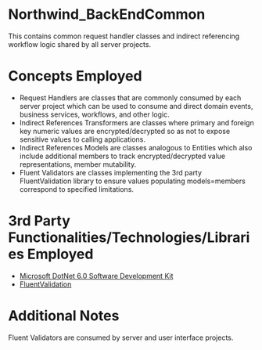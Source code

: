 # Northwind_BackEndCommon
This contains common request handler classes and indirect referencing workflow logic shared by all server projects.
# Concepts Employed
* Request Handlers are classes that are commonly consumed by each server project which can be used to consume and direct domain events, business services, workflows, and other logic.
* Indirect References Transformers are classes where primary and foreign key numeric values are encrypted/decrypted so as not to expose sensitive values to calling applications.
* Indirect References Models are classes analogous to Entities which also include additional members to track encrypted/decrypted value representations, member mutability.
* Fluent Validators are classes implementing the 3rd party FluentValidation library to ensure values populating models=members correspond to specified limitations.
# 3rd Party Functionalities/Technologies/Libraries Employed
* [Microsoft DotNet 6.0 Software Development Kit](https://learn.microsoft.com/en-us/dotnet/csharp/)
* [FluentValidation](https://docs.fluentvalidation.net/en/latest/)
# Additional Notes
Fluent Validators are consumed by server and user interface projects.
